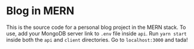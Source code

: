 # Blog in MERN
This is the source code for a personal blog project in the MERN stack.
To use, add your MongoDB server link to `.env` file inside `api`. Run `yarn start` inside both the `api` and `client` directories. Go to `localhost:3000` and tada!
